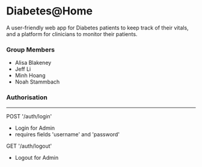 # Diabetes@Home

A user-friendly web app for Diabetes patients to keep track of their vitals, and a platform for clinicians to monitor their patients.

### Group Members
* Alisa Blakeney 
* Jeff Li
* Minh Hoang
* Noah Stammbach


### Authorisation
----
POST '/auth/login'
- Login for Admin
- requires fields 'username' and 'password'

GET '/auth/logout'
- Logout for Admin

